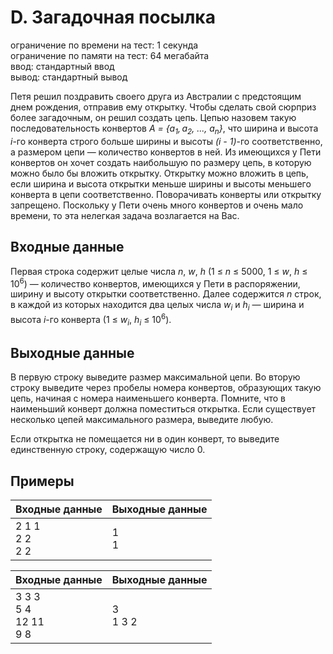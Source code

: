 # D. Загадочная посылка
ограничение по времени на тест: 1 секунда  
ограничение по памяти на тест: 64 мегабайта  
ввод: стандартный ввод  
вывод: стандартный вывод

Петя решил поздравить своего друга из Австралии с предстоящим днем рождения, отправив ему открытку. Чтобы сделать свой сюрприз более загадочным, 
он решил создать цепь. Цепью назовем такую последовательность конвертов *A = {a<sub>1</sub>, a<sub>2</sub>, ..., a<sub>n</sub>}*, что ширина и 
высота *i*-го конверта строго больше ширины и высоты *(i - 1)*-го соответственно, а размером цепи — количество конвертов в ней. Из имеющихся у 
Пети конвертов он хочет создать наибольшую по размеру цепь, в которую можно было бы вложить открытку. Открытку можно вложить в цепь, если ширина 
и высота открытки меньше ширины и высоты меньшего конверта в цепи соответственно. Поворачивать конверты или открытку запрещено. Поскольку у Пети 
очень много конвертов и очень мало времени, то эта нелегкая задача возлагается на Вас.

## Входные данные
Первая строка содержит целые числа *n*, *w*, *h* (1 ≤ *n* ≤ 5000, 1 ≤ *w*, *h* ≤ 10<sup>6</sup>) — количество конвертов, имеющихся у Пети в 
распоряжении, ширину и высоту открытки соответственно. Далее содержится *n* строк, в каждой из которых находится два целых числа 
*w<sub>i</sub>* и *h<sub>i</sub>* — ширина и высота *i*-го конверта (1 ≤ *w<sub>i</sub>*, *h<sub>i</sub>* ≤ 10<sup>6</sup>).

## Выходные данные
В первую строку выведите размер максимальной цепи. Во вторую строку выведите через пробелы номера конвертов, образующих такую цепь, начиная с 
номера наименьшего конверта. Помните, что в наименьший конверт должна поместиться открытка. Если существует несколько цепей максимального 
размера, выведите любую.  

Если открытка не помещается ни в один конверт, то выведите единственную строку, содержащую число 0.

## Примеры
<table>
  <thead>
    <tr>
      <th align= "left">Входные данные</th>
      <th align= "left">Выходные данные</th>
    </tr>
  </thead>
  <tbody>
    <tr>
        <td>
			2 1 1</br>
			2 2</br>
			2 2
        </td>
        <td>
			1</br>
			1
		</td>
    </tr>
  </tbody>
</table>

<table>
  <thead>
    <tr>
      <th align= "left">Входные данные</th>
      <th align= "left">Выходные данные</th>
    </tr>
  </thead>
  <tbody>
    <tr>
        <td>
			3 3 3</br>
			5 4</br>
			12 11</br>
			9 8
        </td>
        <td>
			3</br>
			1 3 2 
		</td>
    </tr>
  </tbody>
</table>